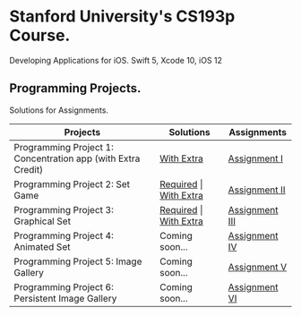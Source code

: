 # Stanford University's CS193p Course.
Developing Applications for iOS. Swift 5, Xcode 10, iOS 12

## Programming Projects. 
Solutions for Assignments.

| Projects                                                     | Solutions                                                     | Assignments                                                  |
| ------------------------------------------------------------ | ------------------------------------------------------------ | ------------------------------------------------------------ |
| Programming Project 1: Concentration app (with Extra Credit) | [With Extra](https://github.com/jgris/Stanford-CS193p-Solutions-Swift-5-Xcode10-iOS12/tree/master/Concentration) | [Assignment I](https://github.com/jgris/Stanford-CS193p-Solutions-Swift-5-Xcode10-iOS12/blob/master/Assignments/Programming%20Project%201%20Concentration.pdf) |
| Programming Project 2: Set Game                              | [Required](https://github.com/jgris/Stanford-CS193p-Solutions-Swift-5-Xcode10-iOS12/tree/master/Set) \| [With Extra](https://github.com/jgris/Stanford-CS193p-Solutions-Swift-5-Xcode10-iOS12/tree/master/Set%20Extra) | [Assignment II](https://github.com/jgris/Stanford-CS193p-Solutions-Swift-5-Xcode10-iOS12/blob/master/Assignments/Programming%20Project%202%20Set.pdf) |
| Programming Project 3: Graphical Set                         | [Required](https://github.com/jgris/Stanford-CS193p-Solutions-Swift-5-Xcode10-iOS12/tree/master/Set%20II) \| [With Extra](https://github.com/jgris/Stanford-CS193p-Solutions-Swift-5-Xcode10-iOS12/tree/master/Set%20II%20Extra) | [Assignment III](https://github.com/jgris/Stanford-CS193p-Solutions-Swift-5-Xcode10-iOS12/blob/master/Assignments/Programming%20Project%203%20Graphical%20Set.pdf) |
| Programming Project 4: Animated Set                          | Coming soon...                                               | [Assignment IV](https://github.com/jgris/Stanford-CS193p-Solutions-Swift-5-Xcode10-iOS12/blob/master/Assignments/Programming%20Project%204%20Animated%20Set.pdf) |
| Programming Project 5: Image Gallery                         | Coming soon...                                               | [Assignment V](https://github.com/jgris/Stanford-CS193p-Solutions-Swift-5-Xcode10-iOS12/blob/master/Assignments/Programming%20Project%205%20Image%20Gallery.pdf) |
| Programming Project 6: Persistent Image Gallery              | Coming soon...                                               | [Assignment VI](https://github.com/jgris/Stanford-CS193p-Solutions-Swift-5-Xcode10-iOS12/blob/master/Assignments/Programming%20Project%206%20Persistent%20Image%20Gallery.pdf) |
